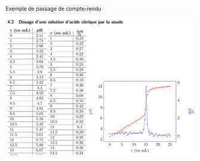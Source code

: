 Exemple de passage de compte-rendu 

![alt text](https://raw.githubusercontent.com/Benjamin-Loison/MPSI1/master/Physic-chemistry/PCThumbnail.jpg)
